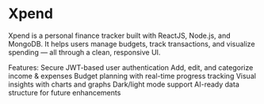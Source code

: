 # Xpend
Xpend is a personal finance tracker built with ReactJS, Node.js, and MongoDB. It helps users manage budgets, track transactions, and visualize spending — all through a clean, responsive UI.

Features:
Secure JWT-based user authentication
Add, edit, and categorize income & expenses
Budget planning with real-time progress tracking
Visual insights with charts and graphs
Dark/light mode support
AI-ready data structure for future enhancements

